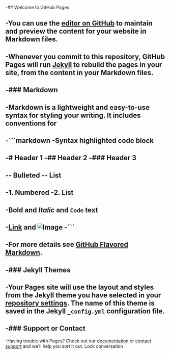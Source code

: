 -## Welcome to GitHub Pages
  
 -You can use the [editor on GitHub](https://github.com/mary-gribova/courseraWeb/edit/master/README.md) to maintain and preview the content for your website in Markdown files.
 -
 -Whenever you commit to this repository, GitHub Pages will run [Jekyll](https://jekyllrb.com/) to rebuild the pages in your site, from the content in your Markdown files.
 -
 -### Markdown
 -
 -Markdown is a lightweight and easy-to-use syntax for styling your writing. It includes conventions for
 -
 -```markdown
 -Syntax highlighted code block
 -
 -# Header 1
 -## Header 2
 -### Header 3
 -
 -- Bulleted
 -- List
 -
 -1. Numbered
 -2. List
 -
 -**Bold** and _Italic_ and `Code` text
 -
 -[Link](url) and ![Image](src)
 -```
 -
 -For more details see [GitHub Flavored Markdown](https://guides.github.com/features/mastering-markdown/).
 -
 -### Jekyll Themes
 -
 -Your Pages site will use the layout and styles from the Jekyll theme you have selected in your [repository settings](https://github.com/mary-gribova/courseraWeb/settings). The name of this theme is saved in the Jekyll `_config.yml` configuration file.
 -
 -### Support or Contact
 -
 -Having trouble with Pages? Check out our [documentation](https://help.github.com/categories/github-pages-basics/) or [contact support](https://github.com/contact) and we’ll help you sort it out.
 Lock conversation
